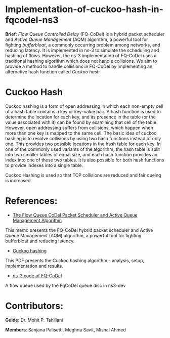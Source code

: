 # Implementation-of-cuckoo-hash-in-fqcodel-ns3

__Brief__: _Flow Queue Controlled Delay_ (FQ-CoDel) is a hybrid packet scheduler and _Active Queue Management_ (AQM) algorithm, a powerful tool for fighting _bufferbloat_, a commonly occurring problem among networks,  and reducing latency. It is implemented in ns-3 to simulate the scheduling and hashing of flows. However, the ns-3 implementation of FQ-CoDel uses a traditional hashing algorithm which does not handle collisions. We aim to provide a method to handle collisions in FQ-CoDel by implementing an alternative hash function called _Cuckoo hash_

# Cuckoo Hash
Cuckoo hashing is a form of open addressing in which each non-empty cell of a hash table contains a key or key–value pair. A hash function is used to determine the location for each key, and its presence in the table (or the value associated with it) can be found by examining that cell of the table. However, open addressing suffers from collisions, which happen when more than one key is mapped to the same cell. The basic idea of cuckoo hashing is to resolve collisions by using two hash functions instead of only one. This provides two possible locations in the hash table for each key. In one of the commonly used variants of the algorithm, the hash table is split into two smaller tables of equal size, and each hash function provides an index into one of these two tables. It is also possible for both hash functions to provide indexes into a single table.

Cuckoo Hashing is used so that TCP collisions are reduced and fair queing is increased.


# References:
- [The Flow Queue CoDel Packet Scheduler and Active Queue Management Algorithm](https://tools.ietf.org/html/rfc8290)

This memo presents the FQ-CoDel hybrid packet scheduler and Active Queue Management (AQM) algorithm, a powerful tool for fighting bufferbloat and reducing latency.
- [Cuckoo hashing](https://www.cs.tau.ac.il/~shanir/advanced-seminar-data-structures-2009/bib/pagh01cuckoo.pdf)

This PDF presents the Cuckoo hashing algorithm - analysis, setup, implementation and results.
- [ns-3 code of FQ-CoDel](https://gitlab.com/nsnam/ns-3-dev/blob/master/src/traffic-control/model/fq-codel-queue-disc.h)

A flow queue used by the FqCoDel queue disc in ns3-dev

# Contributors:
__Guide__: Dr. Mohit P. Tahiliani

__Members__: Sanjana Palisetti, Meghna Savit, Mishal Ahmed 
